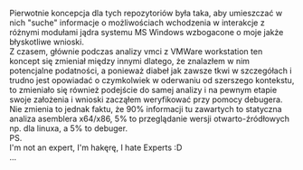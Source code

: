 Pierwotnie koncepcja dla tych repozytoriów była taka, aby umieszczać w nich "suche" informacje o możliwościach wchodzenia w interakcje z różnymi modułami jądra systemu MS Windows wzbogacone o moje jakże błyskotliwe wnioski.<br/>
Z czasem, głównie podczas analizy vmci z VMWare workstation ten koncept się zmieniał między innymi dlatego, że znalazłem w nim potencjalne podatności, a ponieważ diabeł jak zawsze tkwi w szczegółach i trudno jest opowiadać o czymkolwiek w oderwaniu od szerszego kontekstu, to zmieniało się również podejście do samej analizy i na pewnym etapie swoje założenia i wnioski zacząłem weryfikować przy pomocy debugera.<br/>
Nie zmienia to jednak faktu, że 90% informacji tu zawartych to statyczna analiza asemblera x64/x86, 5% to przeglądanie wersji otwarto-źródłowych np. dla linuxa, a 5% to debuger.<br/>
PS.<br/>
I'm not an expert, I'm hakęrę, I hate Experts :D<br/>
...